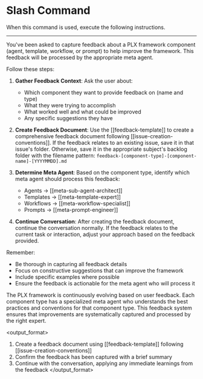 # Slash Command

When this command is used, execute the following instructions.

---

<instruction>
You've been asked to capture feedback about a PLX framework component (agent, template, workflow, or prompt) to help improve the framework. This feedback will be processed by the appropriate meta agent.

Follow these steps:

1. **Gather Feedback Context**: Ask the user about:
   - Which component they want to provide feedback on (name and type)
   - What they were trying to accomplish
   - What worked well and what could be improved
   - Any specific suggestions they have

2. **Create Feedback Document**: Use the [[feedback-template]] to create a comprehensive feedback document following [[issue-creation-conventions]]. If the feedback relates to an existing issue, save it in that issue's folder. Otherwise, save it in the appropriate subject's backlog folder with the filename pattern: `feedback-[component-type]-[component-name]-[YYYYMMDD].md`

3. **Determine Meta Agent**: Based on the component type, identify which meta agent should process this feedback:
   - Agents → [[meta-sub-agent-architect]]
   - Templates → [[meta-template-expert]]
   - Workflows → [[meta-workflow-specialist]]
   - Prompts → [[meta-prompt-engineer]]

4. **Continue Conversation**: After creating the feedback document, continue the conversation normally. If the feedback relates to the current task or interaction, adjust your approach based on the feedback provided.

Remember:
- Be thorough in capturing all feedback details
- Focus on constructive suggestions that can improve the framework
- Include specific examples where possible
- Ensure the feedback is actionable for the meta agent who will process it
</instruction>

<context>
The PLX framework is continuously evolving based on user feedback. Each component type has a specialized meta agent who understands the best practices and conventions for that component type. This feedback system ensures that improvements are systematically captured and processed by the right expert.
</context>

<output_format>
1. Create a feedback document using [[feedback-template]] following [[issue-creation-conventions]]
2. Confirm the feedback has been captured with a brief summary
3. Continue with the conversation, applying any immediate learnings from the feedback
</output_format>
